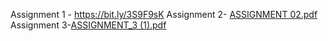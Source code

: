 Assignment 1 - https://bit.ly/3S9F9sK
Assignment 2- [ASSIGNMENT 02.pdf](https://github.com/IBM-EPBL/IBM-Project-11000-1659251744/files/9648390/ASSIGNMENT.02.pdf)
Assignment 3-[ASSIGNMENT_3 (1).pdf](https://github.com/IBM-EPBL/IBM-Project-11000-1659251744/files/9742145/ASSIGNMENT_3.1.pdf)
